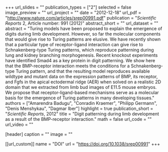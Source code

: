 +++
url_slides = ""
publication_types = ["2"]
selected = false
image_preview = ""
url_project = ""
date = "2012-12-18"
url_pdf = "http://www.nature.com/articles/srep00991.pdf"
publication = "*Scientific Reports* 2, Article number: 991 (2012)"
abstract_short = ""
url_dataset = ""
abstract = "Turing models have been proposed to explain the emergence of digits during limb development. However, so far the molecular components that would give rise to Turing patterns are elusive. We have recently shown that a particular type of receptor-ligand interaction can give rise to Schnakenberg-type Turing patterns, which reproduce patterning during lung and kidney branching morphogenesis. Recent knockout experiments have identified Smad4 as a key protein in digit patterning. We show here that the BMP-receptor interaction meets the conditions for a Schnakenberg-type Turing pattern, and that the resulting model reproduces available wildtype and mutant data on the expression patterns of BMP, its receptor, and Fgfs in the apical ectodermal ridge (AER) when solved on a realistic 2D domain that we extracted from limb bud images of E11.5 mouse embryos. We propose that receptor-ligand-based mechanisms serve as a molecular basis for the emergence of Turing patterns in many developing tissues."
authors = ["Amarendra Badugu", "Conradin Kraemer", "Philipp Germann", "Denis Menshykau", "Dagmar Iber"]
highlight = true
publication_short = "*Scientific Reports*, 2012"
title = "Digit patterning during limb development as a result of the BMP-receptor interaction."
math = false
url_code = ""
url_video = ""

[header]
  caption = ""
  image = ""

[[url_custom]]
  name = "DOI"
  url = "https://doi.org/10.1038/srep00991"
+++
